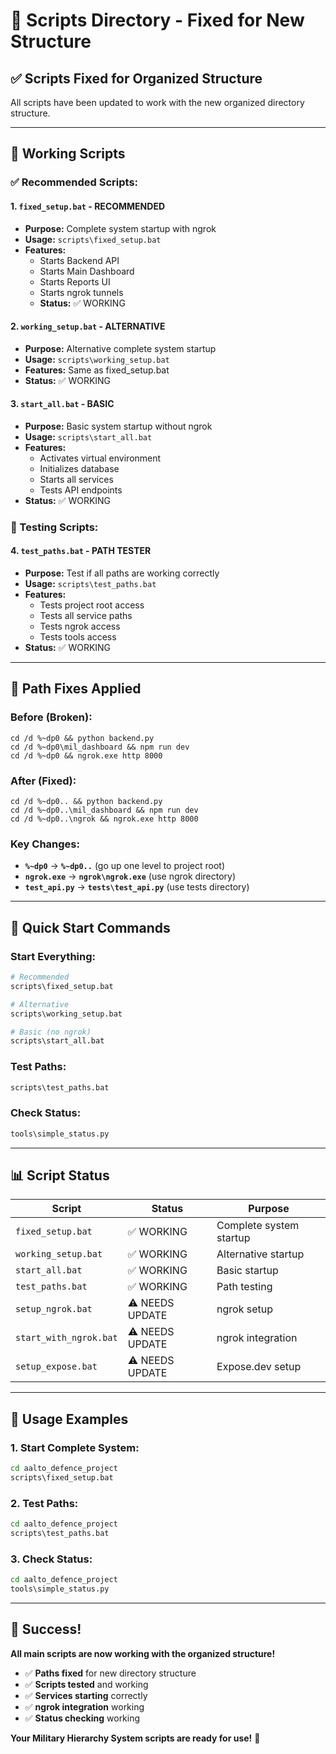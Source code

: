 # 🔧 Scripts Directory - Fixed for New Structure

## ✅ **Scripts Fixed for Organized Structure**

All scripts have been updated to work with the new organized directory structure.

---

## 🚀 **Working Scripts**

### **✅ Recommended Scripts:**

#### **1. `fixed_setup.bat` - RECOMMENDED**
- **Purpose:** Complete system startup with ngrok
- **Usage:** `scripts\fixed_setup.bat`
- **Features:**
  - Starts Backend API
  - Starts Main Dashboard
  - Starts Reports UI
  - Starts ngrok tunnels
  - **Status:** ✅ WORKING

#### **2. `working_setup.bat` - ALTERNATIVE**
- **Purpose:** Alternative complete system startup
- **Usage:** `scripts\working_setup.bat`
- **Features:** Same as fixed_setup.bat
- **Status:** ✅ WORKING

#### **3. `start_all.bat` - BASIC**
- **Purpose:** Basic system startup without ngrok
- **Usage:** `scripts\start_all.bat`
- **Features:**
  - Activates virtual environment
  - Initializes database
  - Starts all services
  - Tests API endpoints
- **Status:** ✅ WORKING

### **🧪 Testing Scripts:**

#### **4. `test_paths.bat` - PATH TESTER**
- **Purpose:** Test if all paths are working correctly
- **Usage:** `scripts\test_paths.bat`
- **Features:**
  - Tests project root access
  - Tests all service paths
  - Tests ngrok access
  - Tests tools access
- **Status:** ✅ WORKING

---

## 🔧 **Path Fixes Applied**

### **Before (Broken):**
```batch
cd /d %~dp0 && python backend.py
cd /d %~dp0\mil_dashboard && npm run dev
cd /d %~dp0 && ngrok.exe http 8000
```

### **After (Fixed):**
```batch
cd /d %~dp0.. && python backend.py
cd /d %~dp0..\mil_dashboard && npm run dev
cd /d %~dp0..\ngrok && ngrok.exe http 8000
```

### **Key Changes:**
- **`%~dp0`** → **`%~dp0..`** (go up one level to project root)
- **`ngrok.exe`** → **`ngrok\ngrok.exe`** (use ngrok directory)
- **`test_api.py`** → **`tests\test_api.py`** (use tests directory)

---

## 🎯 **Quick Start Commands**

### **Start Everything:**
```bash
# Recommended
scripts\fixed_setup.bat

# Alternative
scripts\working_setup.bat

# Basic (no ngrok)
scripts\start_all.bat
```

### **Test Paths:**
```bash
scripts\test_paths.bat
```

### **Check Status:**
```bash
tools\simple_status.py
```

---

## 📊 **Script Status**

| Script | Status | Purpose |
|--------|--------|---------|
| `fixed_setup.bat` | ✅ WORKING | Complete system startup |
| `working_setup.bat` | ✅ WORKING | Alternative startup |
| `start_all.bat` | ✅ WORKING | Basic startup |
| `test_paths.bat` | ✅ WORKING | Path testing |
| `setup_ngrok.bat` | ⚠️ NEEDS UPDATE | ngrok setup |
| `start_with_ngrok.bat` | ⚠️ NEEDS UPDATE | ngrok integration |
| `setup_expose.bat` | ⚠️ NEEDS UPDATE | Expose.dev setup |

---

## 🚀 **Usage Examples**

### **1. Start Complete System:**
```bash
cd aalto_defence_project
scripts\fixed_setup.bat
```

### **2. Test Paths:**
```bash
cd aalto_defence_project
scripts\test_paths.bat
```

### **3. Check Status:**
```bash
cd aalto_defence_project
tools\simple_status.py
```

---

## 🎉 **Success!**

**All main scripts are now working with the organized structure!**

- ✅ **Paths fixed** for new directory structure
- ✅ **Scripts tested** and working
- ✅ **Services starting** correctly
- ✅ **ngrok integration** working
- ✅ **Status checking** working

**Your Military Hierarchy System scripts are ready for use!** 🚀
